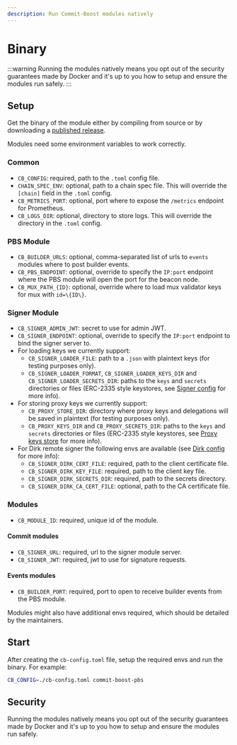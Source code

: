 ```yaml
---
description: Run Commit-Boost modules natively
---
```


# Binary

:::warning
Running the modules natively means you opt out of the security guarantees made by Docker and it's up to you how to setup and ensure the modules run safely.
:::


## Setup
Get the binary of the module either by compiling from source or by downloading a [published release](https://github.com/Commit-Boost/commit-boost-client/releases).

Modules need some environment variables to work correctly.

### Common
- `CB_CONFIG`: required, path to the `.toml` config file.
- `CHAIN_SPEC_ENV`: optional, path to a chain spec file. This will override the `[chain]` field in the `.toml` config.
- `CB_METRICS_PORT`: optional, port where to expose the `/metrics` endpoint for Prometheus.
- `CB_LOGS_DIR`: optional, directory to store logs. This will override the directory in the `.toml` config.

### PBS Module
- `CB_BUILDER_URLS`: optional, comma-separated list of urls to `events` modules where to post builder events.
- `CB_PBS_ENDPOINT`: optional, override to specify the `IP:port` endpoint where the PBS module will open the port for the beacon node.
- `CB_MUX_PATH_{ID}`: optional, override where to load mux validator keys for mux with `id=\{ID\}`.

### Signer Module
- `CB_SIGNER_ADMIN_JWT`: secret to use for admin JWT.
- `CB_SIGNER_ENDPOINT`: optional, override to specify the `IP:port` endpoint to bind the signer server to.
- For loading keys we currently support:
  - `CB_SIGNER_LOADER_FILE`: path to a `.json` with plaintext keys (for testing purposes only).
  - `CB_SIGNER_LOADER_FORMAT`, `CB_SIGNER_LOADER_KEYS_DIR` and `CB_SIGNER_LOADER_SECRETS_DIR`: paths to the `keys` and `secrets` directories or files (ERC-2335 style keystores, see [Signer config](../configuration/#signer-module) for more info).
- For storing proxy keys we currently support:
  - `CB_PROXY_STORE_DIR`: directory where proxy keys and delegations will be saved in plaintext (for testing purposes only).
  - `CB_PROXY_KEYS_DIR` and `CB_PROXY_SECRETS_DIR`: paths to the `keys` and `secrets` directories or files (ERC-2335 style keystores, see [Proxy keys store](../configuration/#proxy-keys-store) for more info).
- For Dirk remote signer the following envs are available (see [Dirk config](../configuration/#dirk) for more info):
  - `CB_SIGNER_DIRK_CERT_FILE`: required, path to the client certificate file.
  - `CB_SIGNER_DIRK_KEY_FILE`: required, path to the client key file.
  - `CB_SIGNER_DIRK_SECRETS_DIR`: required, path to the secrets directory.
  - `CB_SIGNER_DIRK_CA_CERT_FILE`: optional, path to the CA certificate file.

### Modules
- `CB_MODULE_ID`: required, unique id of the module.

#### Commit modules
- `CB_SIGNER_URL`: required, url to the signer module server.
- `CB_SIGNER_JWT`: required, jwt to use for signature requests.

#### Events modules
- `CB_BUILDER_PORT`: required, port to open to receive builder events from the PBS module.

Modules might also have additional envs required, which should be detailed by the maintainers.

## Start

After creating the `cb-config.toml` file, setup the required envs and run the binary. For example:

```bash
CB_CONFIG=./cb-config.toml commit-boost-pbs
```

## Security
Running the modules natively means you opt out of the security guarantees made by Docker and it's up to you how to setup and ensure the modules run safely.
